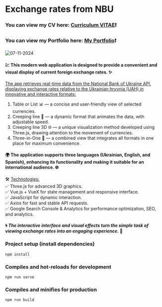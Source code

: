 # Exchange rates from NBU #
### You can view my CV here: [Curriculum VITAE](https://zorger27.github.io)❗️ ###
### You can view my Portfolio here: [My Portfolio](https://Zorin.Expert)❗️ ###
![07-11-2024](https://github.com/user-attachments/assets/d5232052-3dfb-4114-ac5c-7e5618245448)

#### 💹 This modern web application is designed to provide a convenient and visual display of current foreign exchange rates. ✨ ####

<ins>The app retrieves real-time data from the National Bank of Ukraine API, displaying exchange rates relative to the Ukrainian hryvnia (UAH) in innovative and interactive formats:</ins> <br>
1. Table or List 📊 — a concise and user-friendly view of selected currencies.
2. Creeping line 📜 — a dynamic format that animates the data, with adjustable speed.
3. Creeping line 3D 🌐 — a unique visualization method developed using Three.js, drawing attention to the movement of currencies.
4. Three-in-One 🔄 — a combined view that integrates all formats in one place for maximum convenience.

#### 🌍 The application supports three languages (Ukrainian, English, and Spanish), enhancing its functionality and making it suitable for an international audience. 🌐 ####

🛠️ <ins>Technologies:</ins><br>
✅ Three.js for advanced 3D graphics.<br>
✅ Vue.js + VueX for state management and responsive interface.<br>
✅ JavaScript for dynamic interaction.<br>
✅ Axios for fast and stable API requests.<br>
✅ Google Search Console & Analytics for performance optimization, SEO, and analytics.

#### 🌀 *The interactive interface and visual effects turn the simple task of viewing exchange rates into an engaging experience.* 🌟 ####

### Project setup (install dependencies)
```
npm install
```

### Compiles and hot-reloads for development
```
npm run serve
```

### Compiles and minifies for production
```
npm run build
```
